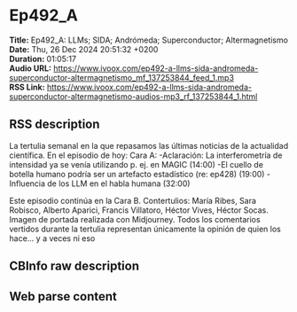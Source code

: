 # Ep492_A  
**Title:** Ep492_A: LLMs; SIDA; Andrómeda; Superconductor; Altermagnetismo  
**Date:** Thu, 26 Dec 2024 20:51:32 +0200  
**Duration:** 01:05:17  
**Audio URL:** https://www.ivoox.com/ep492-a-llms-sida-andromeda-superconductor-altermagnetismo_mf_137253844_feed_1.mp3  
**RSS Link:** https://www.ivoox.com/ep492-a-llms-sida-andromeda-superconductor-altermagnetismo-audios-mp3_rf_137253844_1.html  

## RSS description
La tertulia semanal en la que repasamos las últimas noticias de la actualidad científica. En el episodio de hoy:
Cara A:
-Aclaración: La interferometría de intensidad ya se venía utilizando p. ej. en MAGIC (14:00)
-El cuello de botella humano podría ser un artefacto estadístico (re: ep428) (19:00)
-Influencia de los LLM en el habla humana (32:00)

Este episodio continúa en la Cara B.
Contertulios: María Ribes, Sara Robisco, Alberto Aparici, Francis Villatoro, Héctor Vives, Héctor Socas. Imagen de portada realizada con Midjourney. Todos los comentarios vertidos durante la tertulia representan únicamente la opinión de quien los hace... y a veces ni eso

## CBInfo raw description


## Web parse content

